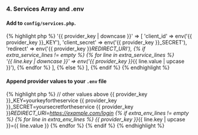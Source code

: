 ### 4. Services Array and .env

#### Add to `config/services.php`.

{% highlight php %}
'{{ provider_key | downcase }}' => [
    'client_id' => env('{{ provider_key }}_KEY'),
    'client_secret' => env('{{ provider_key }}_SECRET'),
    'redirect' => env('{{ provider_key }}_REDIRECT_URI'), {% if extra_service_lines != empty %} {% for line in extra_service_lines %}    
    '{{ line.key | downcase }}' => env('{{ provider_key }}_{{ line.value | upcase }}'), {% endfor %}
], {% else %}
],
{% endif %}
{% endhighlight %}

#### Append provider values to your `.env` file

{% highlight php %}
// other values above
{{ provider_key }}_KEY=yourkeyfortheservice
{{ provider_key }}_SECRET=yoursecretfortheservice
{{ provider_key }}_REDIRECT_URI=https://example.com/login {% if extra_env_lines != empty %} {% for line in extra_env_lines %}
{{ provider_key }}_{{ line.key | upcase }}={{ line.value }} {% endfor %} {% endif %}
{% endhighlight %}
